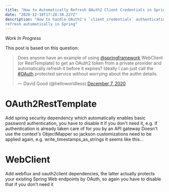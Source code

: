 ```yaml
---
title: "How to Automatically Refresh OAuth2 Client Credentials in Spring"
date: "2020-12-10T17:28:38.227Z"
description: "How to handle OAuth2's `client_credentials` authentication and token 
refresh automatically in Spring"
---
```


_Work In Progress_

This post is based on this question:

<blockquote class="twitter-tweet"><p lang="en" dir="ltr">Does anyone have an example of using <a href="https://twitter.com/springframework?ref_src=twsrc%5Etfw">@springframework</a> WebClient (or RestTemplate) to get an OAuth2 token from a private provider and automatically refresh it before it expires? Ideally I can just call the <a href="https://twitter.com/hashtag/OAuth?src=hash&amp;ref_src=twsrc%5Etfw">#OAuth</a> protected service without worrying about the authn details.</p>&mdash; David Good (@helloworldless) <a href="https://twitter.com/helloworldless/status/1335937905643167750?ref_src=twsrc%5Etfw">December 7, 2020</a></blockquote>

# OAuth2RestTemplate

Add spring security dependency which automatically enables basic password authentication, you have to disable it if you don't need it, e.g. if authentication is already taken care of for you by an API gateway
Doesn't use the context's ObjectMapper so jackson customizations need to be applied again, e.g. write_timestamps_as_strings
It seems like this...

# WebClient

Add webflux and oauth2client dependencies, the latter actually protects your existing Spring Web endpoints by OAuth, so again you have to disable that if you don't need it

